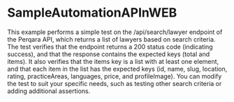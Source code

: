 # SampleAutomationAPInWEB

This example performs a simple test on the /api/search/lawyer endpoint of the Perqara API, which returns a list of lawyers based on search criteria. The test verifies that the endpoint returns a 200 status code (indicating success), and that the response contains the expected keys (total and items). It also verifies that the items key is a list with at least one element, and that each item in the list has the expected keys (id, name, slug, location, rating, practiceAreas, languages, price, and profileImage). You can modify the test to suit your specific needs, such as testing other search criteria or adding additional assertions.

